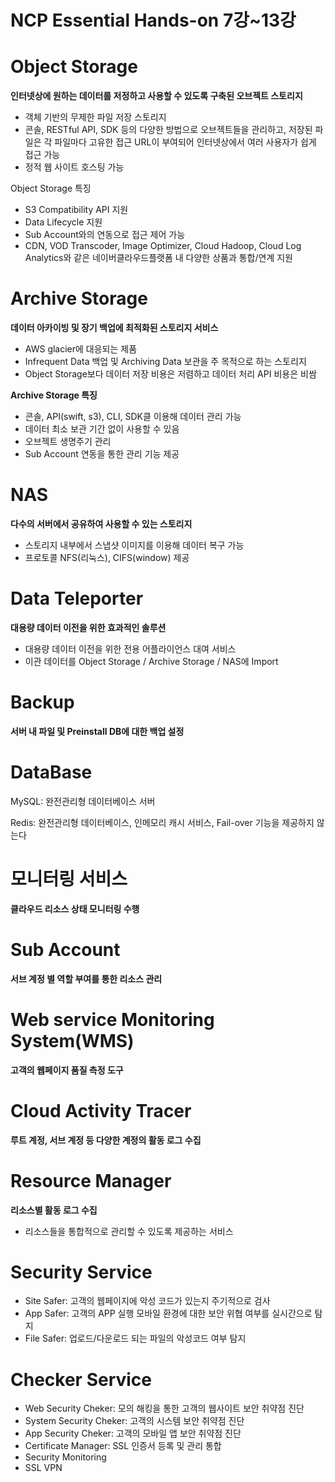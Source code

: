 # NCP Essential Hands-on 7강~13강

# Object Storage

**인터넷상에 원하는 데이터를 저정하고 사용할 수 있도록 구축된 오브젝트 스토리지**

- 객체 기반의 무제한 파일 저장 스토리지
- 콘솔, RESTful API, SDK 등의 다양한 방법으로 오브젝트들을 관리하고, 저장된 파일은 각 파일마다 고유한 접근 URL이 부여되어 인터넷상에서 여러 사용자가 쉽게 접근 가능
- 정적 웹 사이트 호스팅 가능

Object Storage 특징

- S3 Compatibility API 지원
- Data Lifecycle 지원
- Sub Account와의 연동으로 접근 제어 가능
- CDN, VOD Transcoder, Image Optimizer, Cloud Hadoop, Cloud Log Analytics와 같은 네이버클라우드플랫폼 내 다양한 상품과 통합/연계 지원

# Archive Storage

**데이터 아카이빙 및 장기 백업에 최적화된 스토리지 서비스**

- AWS glacier에 대응되는 제품
- Infrequent Data 백업 및 Archiving Data 보관을 주 목적으로 하는 스토리지
- Object Storage보다 데이터 저장 비용은 저렴하고 데이터 처리 API 비용은 비쌈

**Archive Storage 특징**

- 콘솔, API(swift, s3), CLI, SDK클 이용해 데이터 관리 가능
- 데이터 최소 보관 기간 없이 사용할 수 있음
- 오브젝트 생명주기 관리
- Sub Account 연동을 통한 관리 기능 제공

# NAS

**다수의 서버에서 공유하여 사용할 수 있는 스토리지**

- 스토리지 내부에서 스냅샷 이미지를 이용해 데이터 복구 가능
- 프로토콜 NFS(리눅스), CIFS(window) 제공

# Data Teleporter

**대용량 데이터 이전을 위한 효과적인 솔루션**

- 대용량 데이터 이전을 위한 전용 어플라이언스 대여 서비스
- 이관 데이터를 Object Storage / Archive Storage / NAS에 Import

# Backup

**서버 내 파일 및 Preinstall DB에 대한 백업 설정**

# DataBase

MySQL: 완전관리형 데이터베이스 서버

Redis: 완전관리형 데이터베이스, 인메모리 캐시 서비스, Fail-over 기능을 제공하지 않는다

# 모니터링 서비스

**클라우드 리소스 상태 모니터링 수행**

# Sub Account

**서브 계정 별 역할 부여를 통한 리소스 관리**

# Web service Monitoring System(WMS)

**고객의 웹페이지 품질 측정 도구**

# Cloud Activity Tracer

**루트 계정, 서브 계정 등 다양한 계정의 활동 로그 수집**

# Resource Manager

**리소스별 활동 로그 수집**

- 리소스들을 통합적으로 관리할 수 있도록 제공하는 서비스

# Security Service

- Site Safer: 고객의 웹페이지에 악성 코드가 있는지 주기적으로 검사
- App Safer: 고객의 APP 실행 모바일 환경에 대한 보안 위협 여부를 실시간으로 탐지
- File Safer: 업로드/다운로드 되는 파일의 악성코드 여부 탐지

# Checker Service

- Web Security Cheker: 모의 해킹을 통한 고객의 웹사이트 보안 취약점 진단
- System Security Cheker: 고객의 시스템 보안 취약점 진단
- App Security Cheker: 고객의 모바일 앱 보안 취약점 진단
- Certificate Manager: SSL 인증서 등록 및 관리 통합
- Security Monitoring
- SSL VPN